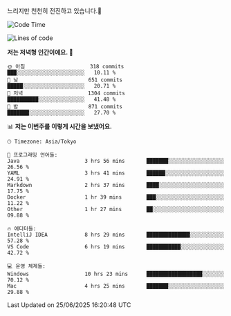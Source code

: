 느리지만 천천히 전진하고 있습니다.🐢

<!--START_SECTION:waka-->
![Code Time](http://img.shields.io/badge/Code%20Time-1%2C612%20hrs%2037%20mins-blue)

![Lines of code](https://img.shields.io/badge/%EC%A0%80%EB%8A%94%20%EC%97%AC%ED%83%9C%EA%B9%8C%EC%A7%80%20-920.3%20thousand%20%EC%A4%84%EC%9D%98%20%EC%BD%94%EB%93%9C%EB%A5%BC%20%EC%9E%91%EC%84%B1%ED%96%88%EC%96%B4%EC%9A%94.-blue)

**저는 저녁형 인간이에요. 🦉** 

```text
🌞 아침                     318 commits         ███░░░░░░░░░░░░░░░░░░░░░░   10.11 % 
🌆 낮　                     651 commits         █████░░░░░░░░░░░░░░░░░░░░   20.71 % 
🌃 저녁                     1304 commits        ██████████░░░░░░░░░░░░░░░   41.48 % 
🌙 밤　                     871 commits         ███████░░░░░░░░░░░░░░░░░░   27.70 % 
```


📊 **저는 이번주를 이렇게 시간을 보냈어요.** 

```text
🕑︎ Timezone: Asia/Tokyo

💬 프로그래밍 언어들: 
Java                     3 hrs 56 mins       ███████░░░░░░░░░░░░░░░░░░   26.56 % 
YAML                     3 hrs 41 mins       ██████░░░░░░░░░░░░░░░░░░░   24.91 % 
Markdown                 2 hrs 37 mins       ████░░░░░░░░░░░░░░░░░░░░░   17.75 % 
Docker                   1 hr 39 mins        ███░░░░░░░░░░░░░░░░░░░░░░   11.22 % 
Other                    1 hr 27 mins        ██░░░░░░░░░░░░░░░░░░░░░░░   09.88 % 

🔥 에디터들: 
IntelliJ IDEA            8 hrs 29 mins       ██████████████░░░░░░░░░░░   57.28 % 
VS Code                  6 hrs 19 mins       ███████████░░░░░░░░░░░░░░   42.72 % 

💻 운영 체제들: 
Windows                  10 hrs 23 mins      ██████████████████░░░░░░░   70.12 % 
Mac                      4 hrs 25 mins       ███████░░░░░░░░░░░░░░░░░░   29.88 % 
```


 Last Updated on 25/06/2025 16:20:48 UTC
<!--END_SECTION:waka-->
